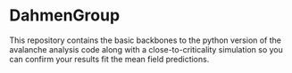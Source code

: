 # DahmenGroup

This repository contains the basic backbones to the python version of the avalanche analysis code along with a close-to-criticality simulation so you can confirm your results fit the mean field predictions.
